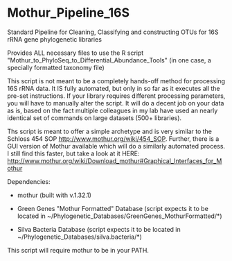 Mothur_Pipeline_16S
===================

Standard Pipeline for Cleaning, Classifying and constructing OTUs for 16S rRNA gene phylogenetic libraries

Provides ALL necessary files to use the R script "Mothur_to_PhyloSeq_to_Differential_Abundance_Tools"
(in one case, a specially formatted taxonomy file)

This script is not meant to be a completely hands-off method for processing 16S rRNA data. It IS fully automated, but only in so far as it executes all the pre-set instructions. If your library requires different processing parameters, you will have to manually alter the script. It will do a decent job on your data as is, based on the fact multiple colleagues in my lab have used an nearly identical set of commands on large datasets (500+ libraries). 

Ths script is meant to offer a simple archetype and is very similar to the Schloss 454 SOP <http://www.mothur.org/wiki/454_SOP>. Further, there is a GUI version of Mothur available which will do a similarly automated process. I still find this faster, but take a look at it HERE: <http://www.mothur.org/wiki/Download_mothur#Graphical_Interfaces_for_Mothur>

Dependencies: 

- mothur (built with v.1.32.1)

- Green Genes "Mothur Formatted" Database (script expects it to be located in ~/Phylogenetic_Databases/GreenGenes_MothurFormatted/*)

- Silva Bacteria Database (script expects it to be located in ~/Phylogenetic_Databases/silva.bacteria/*)

This script will require mothur to be in your PATH. 
